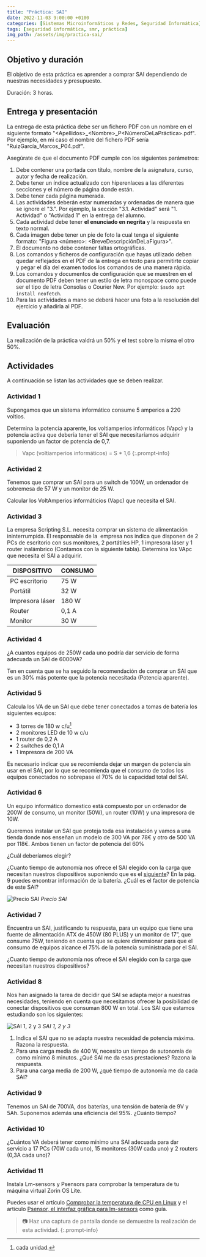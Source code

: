 ```yaml
---
title: "Práctica: SAI"
date: 2022-11-03 9:00:00 +0100
categories: [Sistemas Microinformáticos y Redes, Seguridad Informática]
tags: [seguridad informática, smr, práctica]
img_path: /assets/img/practica-sai/
---
```


## Objetivo y duración

El objetivo de esta práctica es aprender a comprar SAI dependiendo de nuestras necesidades y presupuesto.

Duración: 3 horas.

## Entrega y presentación

La entrega de esta práctica debe ser un fichero PDF con un nombre en el siguiente formato "\<Apellidos\>_\<Nombre\>_P\<NúmeroDeLaPráctica\>.pdf". Por ejemplo, en mi caso el nombre del fichero PDF sería "RuizGarcía_Marcos_P04.pdf".

Asegúrate de que el documento PDF cumple con los siguientes parámetros:

1. Debe contener una portada con título, nombre de la asignatura, curso, autor y fecha de realización.
2. Debe tener un índice actualizado con hiperenlaces a las diferentes secciones y el número de página donde están.
3. Debe tener cada página numerada.
4. Las actividades deberán estar numeradas y ordenadas de manera que se ignore el "3.". Por ejemplo, la sección "3.1. Actividad" será "1. Actividad" o "Actividad 1" en la entrega del alumno.
5. Cada actividad debe tener **el enunciado en negrita** y la respuesta en texto normal.
6. Cada imagen debe tener un pie de foto la cual tenga el siguiente formato: "Figura \<número\>: \<BreveDescripciónDeLaFigura\>".
7. El documento no debe contener faltas ortográficas.
8. Los comandos y ficheros de configuración que hayas utilizado deben quedar reflejados en el PDF de la entrega en texto para permitirte copiar y pegar el día del examen todos los comandos de una manera rápida.
9. Los comandos y documentos de configuración que se muestren en el documento PDF deben tener un estilo de letra monospace como puede ser el tipo de letra Consolas o Courier New. Por ejemplo: `$sudo apt install neofetch`.
10. Para las actividades a mano se deberá hacer una foto a la resolución del ejercicio y añadirla al PDF.

## Evaluación

La realización de la práctica valdrá un 50% y el test sobre la misma el otro 50%.

## Actividades

A continuación se listan las actividades que se deben realizar.

### Actividad 1

Supongamos que un sistema informático consume 5 amperios a 220 voltios.

Determina la potencia aparente, los voltiamperios informáticos (Vapc) y la potencia activa que debería tener el SAI que necesitaríamos adquirir suponiendo un factor de potencia de 0,7.

> Vapc (voltiamperios informáticos) = S * 1,6
{:.prompt-info}

### Actividad 2

Tenemos que comprar un SAI para un switch de 100W, un ordenador de sobremesa de 57 W y un monitor de 25 W. 

Calcular los VoltAmperios informáticios (Vapc) que necesita el SAI.

### Actividad 3

La empresa Scripting S.L. necesita comprar un sistema de alimentación ininterrumpida. El responsable de la  empresa nos indica que disponen de 2 PCs de escritorio con sus monitores, 2 portátiles HP, 1 impresora láser y 1 router inalámbrico (Contamos con la siguiente tabla). Determina los VApc que necesita el SAI a adquirir.

| DISPOSITIVO | CONSUMO | 
|---|---|
| PC escritorio | 75 W | 
| Portátil | 32 W | 
| Impresora láser | 180 W | 
| Router | 0,1 A | 
| Monitor | 30 W | 

### Actividad 4

¿A cuantos equipos de 250W cada uno podría dar servicio de forma adecuada un SAI de 6000VA?

Ten en cuenta que se ha seguido la recomendación de comprar un SAI que es un 30% más potente que la potencia necesitada (Potencia aparente).

### Actividad 5

Calcula los VA de un SAI que debe tener conectados a tomas de batería los siguientes equipos: 

- 3 torres de 180 w c/u[^cu]
- 2 monitores LED de 10 w c/u
- 1 router de 0,2 A
- 2 switches de 0,1 A
- 1 impresora de 200 VA

[^cu]: cada unidad.

Es necesario indicar que se recomienda dejar un margen de potencia sin usar en el SAI, por lo que se recomienda que el consumo de todos los equipos conectados no sobrepase el 70% de la capacidad total del SAI.

### Actividad 6

Un equipo informático domestico está compuesto por un ordenador de 200W de consumo, un monitor (50W), un router (10W) y una impresora de 10W. 

Queremos instalar un SAI que proteja toda esa instalación y vamos a una tienda donde nos enseñan un modelo de 300 VA por 78€ y otro de 500 VA por 118€. Ambos tienen un factor de potencia del 60%

¿Cuál deberíamos elegir?

¿Cuanto tiempo de autonomía nos ofrece el SAI elegido con la carga que necesitan nuestros dispositivos suponiendo que es el [siguiente](/assets/img/practica-sai/actividad6Sai.pdf)? En la pág. 9 puedes encontrar información de la batería. ¿Cuál es el factor de potencia de este SAI?

![Precio SAI](salicruSai.png)
_Precio SAI_

### Actividad 7

Encuentra un SAI, justificando tu respuesta, para un equipo que tiene una fuente de alimentación ATX de 450W (80 PLUS) y un monitor de 17”, que consume 75W, teniendo en cuenta que se quiere dimensionar para que el consumo de equipos alcance el 75% de la potencia suministrada por el SAI.

¿Cuanto tiempo de autonomía nos ofrece el SAI elegido con la carga que necesitan nuestros dispositivos?

### Actividad 8

Nos han asignado la tarea de decidir qué SAI se adapta mejor a nuestras necesidades, teniendo en cuenta que necesitamos ofrecer la posibilidad de conectar dispositivos que consuman 800 W en total. Los SAI que estamos estudiando son los siguientes:

![SAI 1, 2 y 3](actividad8.png)
_SAI 1, 2 y 3_

1. Indica el SAI que no se adapta nuestra necesidad de potencia máxima. Razona la respuesta.
2. Para una carga media de 400 W, necesito un tiempo de autonomía de como mínimo 8 minutos. ¿Qué SAI me da esas prestaciones? Razona la respuesta.
3. Para una carga media de 200 W, ¿qué tiempo de autonomía me da cada SAI?

### Actividad 9

Tenemos un SAI de 700VA, dos baterías, una tensión de batería de 9V y 5Ah. Suponemos además una eficiencia del 95%. ¿Cuánto tiempo?

### Actividad 10

¿Cuántos VA deberá tener como mínimo una SAI adecuada para dar servicio a 17
PCs (70W cada uno), 15 monitores (30W cada uno) y 2 routers (0,3A cada uno)?

### Actividad 11

Instala Lm-sensors y Psensors para comprobar la temperatura de tu máquina virtual Zorin OS Lite.

Puedes usar el artículo [Comprobar la temperatura de CPU en Linux](https://protegermipc.net/2021/02/08/comprobar-la-temperatura-de-cpu-en-ubuntu-linux/) y el artículo [Psensor, el interfaz gráfica para lm-sensors](https://ubunlog.com/psensor-interfaz-lm-sensors/#Configura_lm-sensors) como guía.

> 📷 Haz una captura de pantalla donde se demuestre la realización de esta actividad.
{:.prompt-info}